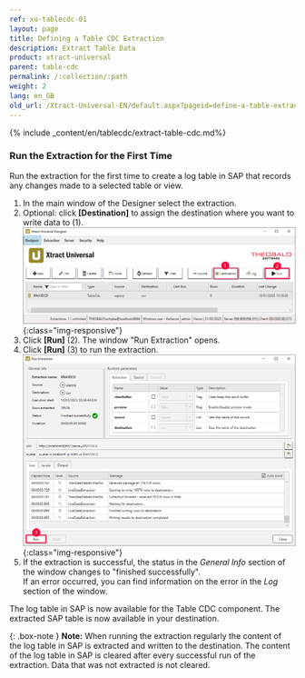 ```yaml
---
ref: xu-tablecdc-01
layout: page
title: Defining a Table CDC Extraction
description: Extract Table Data
product: xtract-universal
parent: table-cdc
permalink: /:collection/:path
weight: 2
lang: en_GB
old_url: /Xtract-Universal-EN/default.aspx?pageid=define-a-table-extraction
---
```


{% include _content/en/tablecdc/extract-table-cdc.md%}


### Run the Extraction for the First Time

Run the extraction for the first time to create a log table in SAP that records any changes made to a selected table or view.

1. In the main window of the Designer select the extraction. 
2. Optional: click **[Destination]** to assign the destination where you want to write data to (1).<br> 
![Table-CDC-Extraction](/img/content/tablecdc/table-cdc-extraction.png){:class="img-responsive"}
3. Click **[Run]** (2). The window "Run Extraction" opens.
4. Click **[Run]** (3) to run the extraction.<br>
![Table-CDC-Run](/img/content/tablecdc/table-cdc-run.png){:class="img-responsive"}
5. If the extraction is successful, the status in the *General Info* section of the window changes to "finished successfully".<br>
If an error occurred, you can find information on the error in the *Log* section of the window.

The log table in SAP is now available for the Table CDC component.
The extracted SAP table is now available in your destination.
<!---
Depending on whether the option **[Extract table on first run]** in the Table CDC component was activated or not, the table contains either the original SAP table or is empty.
-->

{: .box-note }
**Note:** When running the extraction regularly the content of the log table in SAP is extracted and written to the destination.
The content of the log table in SAP is cleared after every successful run of the extraction. Data that was not extracted is not cleared.


<!---
{: .box-tip }
**Tip:** If you set the extraction to extract the whole table on your first run, follow steps 1 to 4, then change data in SAP and repeat the steps to check the delta extraction. 
-->
